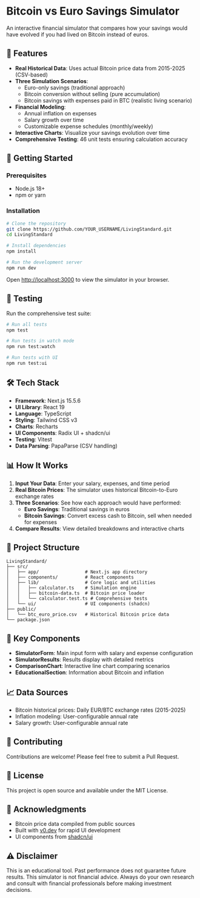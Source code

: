 # Bitcoin vs Euro Savings Simulator

An interactive financial simulator that compares how your savings would have evolved if you had lived on Bitcoin instead of euros.

## 🎯 Features

- **Real Historical Data**: Uses actual Bitcoin price data from 2015-2025 (CSV-based)
- **Three Simulation Scenarios**:
  - Euro-only savings (traditional approach)
  - Bitcoin conversion without selling (pure accumulation)
  - Bitcoin savings with expenses paid in BTC (realistic living scenario)
- **Financial Modeling**: 
  - Annual inflation on expenses
  - Salary growth over time
  - Customizable expense schedules (monthly/weekly)
- **Interactive Charts**: Visualize your savings evolution over time
- **Comprehensive Testing**: 46 unit tests ensuring calculation accuracy

## 🚀 Getting Started

### Prerequisites

- Node.js 18+ 
- npm or yarn

### Installation

```bash
# Clone the repository
git clone https://github.com/YOUR_USERNAME/LivingStandard.git
cd LivingStandard

# Install dependencies
npm install

# Run the development server
npm run dev
```

Open [http://localhost:3000](http://localhost:3000) to view the simulator in your browser.

## 🧪 Testing

Run the comprehensive test suite:

```bash
# Run all tests
npm test

# Run tests in watch mode
npm run test:watch

# Run tests with UI
npm run test:ui
```

## 🛠️ Tech Stack

- **Framework**: Next.js 15.5.6
- **UI Library**: React 19
- **Language**: TypeScript
- **Styling**: Tailwind CSS v3
- **Charts**: Recharts
- **UI Components**: Radix UI + shadcn/ui
- **Testing**: Vitest
- **Data Parsing**: PapaParse (CSV handling)

## 📊 How It Works

1. **Input Your Data**: Enter your salary, expenses, and time period
2. **Real Bitcoin Prices**: The simulator uses historical Bitcoin-to-Euro exchange rates
3. **Three Scenarios**: See how each approach would have performed:
   - **Euro Savings**: Traditional savings in euros
   - **Bitcoin Savings**: Convert excess cash to Bitcoin, sell when needed for expenses
4. **Compare Results**: View detailed breakdowns and interactive charts

## 📁 Project Structure

```
LivingStandard/
├── src/
│   ├── app/                 # Next.js app directory
│   ├── components/          # React components
│   ├── lib/                 # Core logic and utilities
│   │   ├── calculator.ts    # Simulation engine
│   │   ├── bitcoin-data.ts  # Bitcoin price loader
│   │   └── calculator.test.ts # Comprehensive tests
│   └── ui/                  # UI components (shadcn)
├── public/
│   └── btc_euro_price.csv   # Historical Bitcoin price data
└── package.json
```

## 🎨 Key Components

- **SimulatorForm**: Main input form with salary and expense configuration
- **SimulatorResults**: Results display with detailed metrics
- **ComparisonChart**: Interactive line chart comparing scenarios
- **EducationalSection**: Information about Bitcoin and inflation

## 📈 Data Sources

- Bitcoin historical prices: Daily EUR/BTC exchange rates (2015-2025)
- Inflation modeling: User-configurable annual rate
- Salary growth: User-configurable annual rate

## 🤝 Contributing

Contributions are welcome! Please feel free to submit a Pull Request.

## 📝 License

This project is open source and available under the MIT License.

## 🙏 Acknowledgments

- Bitcoin price data compiled from public sources
- Built with [v0.dev](https://v0.dev) for rapid UI development
- UI components from [shadcn/ui](https://ui.shadcn.com)

## ⚠️ Disclaimer

This is an educational tool. Past performance does not guarantee future results. This simulator is not financial advice. Always do your own research and consult with financial professionals before making investment decisions.

